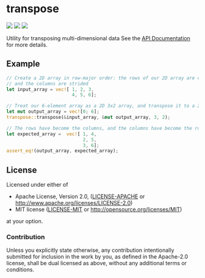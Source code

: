# transpose

[![](https://img.shields.io/crates/v/transpose.svg)](https://crates.io/crates/transpose)
[![](https://img.shields.io/crates/l/transpose.svg)](https://crates.io/crates/transpose)
[![](https://docs.rs/transpose/badge.svg)](https://docs.rs/transpose/)

Utility for transposing multi-dimensional data See the [API Documentation](https://docs.rs/transpose/) for more details.

## Example
```rust
// Create a 2D array in row-major order: the rows of our 2D array are contiguous,
// and the columns are strided
let input_array = vec![ 1, 2, 3,
                        4, 5, 6];

// Treat our 6-element array as a 2D 3x2 array, and transpose it to a 2x3 array
let mut output_array = vec![0; 6];
transpose::transpose(&input_array, &mut output_array, 3, 2);

// The rows have become the columns, and the columns have become the rows
let expected_array =  vec![ 1, 4,
                            2, 5,
                            3, 6];
assert_eq!(output_array, expected_array);
```
## License

Licensed under either of

 * Apache License, Version 2.0, ([LICENSE-APACHE](LICENSE-APACHE) or http://www.apache.org/licenses/LICENSE-2.0)
 * MIT license ([LICENSE-MIT](LICENSE-MIT) or http://opensource.org/licenses/MIT)

at your option.

### Contribution

Unless you explicitly state otherwise, any contribution intentionally
submitted for inclusion in the work by you, as defined in the Apache-2.0
license, shall be dual licensed as above, without any additional terms or
conditions.
